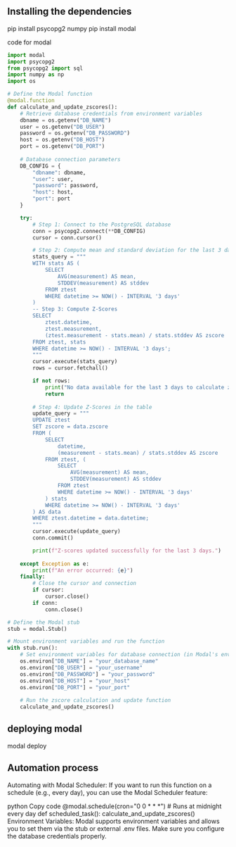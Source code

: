 ## Installing the dependencies 

pip install psycopg2 numpy
pip install modal


code for modal 

```python
import modal
import psycopg2
from psycopg2 import sql
import numpy as np
import os

# Define the Modal function
@modal.function
def calculate_and_update_zscores():
    # Retrieve database credentials from environment variables
    dbname = os.getenv("DB_NAME")
    user = os.getenv("DB_USER")
    password = os.getenv("DB_PASSWORD")
    host = os.getenv("DB_HOST")
    port = os.getenv("DB_PORT")
    
    # Database connection parameters
    DB_CONFIG = {
        "dbname": dbname,
        "user": user,
        "password": password,
        "host": host,
        "port": port
    }

    try:
        # Step 1: Connect to the PostgreSQL database
        conn = psycopg2.connect(**DB_CONFIG)
        cursor = conn.cursor()

        # Step 2: Compute mean and standard deviation for the last 3 days
        stats_query = """
        WITH stats AS (
            SELECT 
                AVG(measurement) AS mean,
                STDDEV(measurement) AS stddev
            FROM ztest
            WHERE datetime >= NOW() - INTERVAL '3 days'
        )
        -- Step 3: Compute Z-Scores
        SELECT 
            ztest.datetime,
            ztest.measurement,
            (ztest.measurement - stats.mean) / stats.stddev AS zscore
        FROM ztest, stats
        WHERE datetime >= NOW() - INTERVAL '3 days';
        """
        cursor.execute(stats_query)
        rows = cursor.fetchall()

        if not rows:
            print("No data available for the last 3 days to calculate z-scores.")
            return
        
        # Step 4: Update Z-Scores in the table
        update_query = """
        UPDATE ztest
        SET zscore = data.zscore
        FROM (
            SELECT 
                datetime,
                (measurement - stats.mean) / stats.stddev AS zscore
            FROM ztest, (
                SELECT 
                    AVG(measurement) AS mean,
                    STDDEV(measurement) AS stddev
                FROM ztest
                WHERE datetime >= NOW() - INTERVAL '3 days'
            ) stats
            WHERE datetime >= NOW() - INTERVAL '3 days'
        ) AS data
        WHERE ztest.datetime = data.datetime;
        """
        cursor.execute(update_query)
        conn.commit()

        print(f"Z-scores updated successfully for the last 3 days.")
    
    except Exception as e:
        print(f"An error occurred: {e}")
    finally:
        # Close the cursor and connection
        if cursor:
            cursor.close()
        if conn:
            conn.close()

# Define the Modal stub
stub = modal.Stub()

# Mount environment variables and run the function
with stub.run():
    # Set environment variables for database connection (in Modal's environment)
    os.environ["DB_NAME"] = "your_database_name"
    os.environ["DB_USER"] = "your_username"
    os.environ["DB_PASSWORD"] = "your_password"
    os.environ["DB_HOST"] = "your_host"
    os.environ["DB_PORT"] = "your_port"
    
    # Run the zscore calculation and update function
    calculate_and_update_zscores()

```

## deploying modal 
modal deploy

## Automation process

Automating with Modal Scheduler: If you want to run this function on a schedule (e.g., every day), you can use the Modal Scheduler feature:

python
Copy code
@modal.schedule(cron="0 0 * * *")  # Runs at midnight every day
def scheduled_task():
    calculate_and_update_zscores()
Environment Variables: Modal supports environment variables and allows you to set them via the stub or external .env files. Make sure you configure the database credentials properly.

